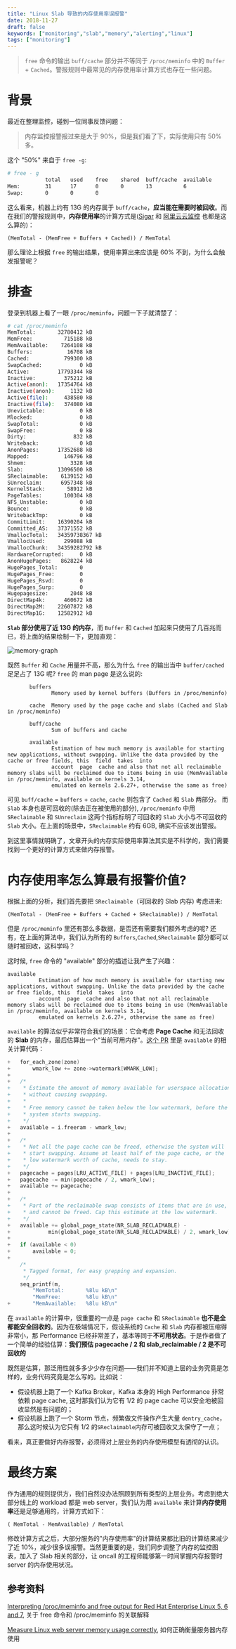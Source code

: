```yaml
---
title: "Linux Slab 导致的内存使用率误报警"
date: 2018-11-27
draft: false
keywords: ["monitoring","slab","memory","alerting","linux"]
tags: ["monitoring"]
---
```


> `free` 命令的输出 `buff/cache` 部分并不等同于 `/proc/meminfo` 中的 `Buffer` + `Cached`。警报规则中最常见的内存使用率计算方式也存在一些问题。

# 背景

最近在整理监控，碰到一位同事反馈问题：

> 内存监控报警报过来是大于 90%，但是我们看了下，实际使用只有 50% 多。

这个 "50%" 来自于 `free -g`:

```bash
# free - g
            total   used    free    shared  buff/cache  available
Mem:        31      17      0       0       13          6    
Swap:       0       0       0
```
这么看来，机器上约有 13G 的内存属于 `buff/cache`，**应当能在需要时被回收**。而在我们的警报规则中，**内存使用率**的计算方式是([Sigar](https://github.com/hyperic/sigar) 和 [阿里云云监控](https://help.aliyun.com/knowledge_detail/38842.html) 也都是这么算的)：

```
(MemTotal - (MemFree + Buffers + Cached)) / MemTotal
```

那么理论上根据 `free` 的输出结果，使用率算出来应该是 60% 不到，为什么会触发报警呢？

# 排查

登录到机器上看了一眼 `/proc/meminfo`，问题一下子就清楚了：

```bash
# cat /proc/meminfo
MemTotal:       32780412 kB
MemFree:          715188 kB
MemAvailable:    7264108 kB
Buffers:           16708 kB
Cached:           799300 kB
SwapCached:            0 kB
Active:         17793344 kB
Inactive:         375212 kB
Active(anon):   17354764 kB
Inactive(anon):     1132 kB
Active(file):     438580 kB
Inactive(file):   374080 kB
Unevictable:           0 kB
Mlocked:               0 kB
SwapTotal:             0 kB
SwapFree:              0 kB
Dirty:               832 kB
Writeback:             0 kB
AnonPages:      17352688 kB
Mapped:           146796 kB
Shmem:              3328 kB
Slab:           13096500 kB
SReclaimable:    6139152 kB
SUnreclaim:      6957348 kB
KernelStack:       58912 kB
PageTables:       100304 kB
NFS_Unstable:          0 kB
Bounce:                0 kB
WritebackTmp:          0 kB
CommitLimit:    16390204 kB
Committed_AS:   37371552 kB
VmallocTotal:   34359738367 kB
VmallocUsed:      299088 kB
VmallocChunk:   34359282792 kB
HardwareCorrupted:     0 kB
AnonHugePages:   8628224 kB
HugePages_Total:       0
HugePages_Free:        0
HugePages_Rsvd:        0
HugePages_Surp:        0
Hugepagesize:       2048 kB
DirectMap4k:      460672 kB
DirectMap2M:    22607872 kB
DirectMap1G:    12582912 kB
```
**`Slab` 部分使用了近 13G 的内存**，而 `Buffer` 和 `Cached` 加起来只使用了几百兆而已，将上面的结果绘制一下，更加直观：

![memory-graph](/img/memory/memory-graph.png)

既然 `Buffer` 和 `Cache` 用量并不高，那么为什么 `free` 的输出当中 `buffer/cached` 足足占了 13G 呢? `free` 的 man page 是这么说的:

```
       buffers
              Memory used by kernel buffers (Buffers in /proc/meminfo)
 
       cache  Memory used by the page cache and slabs (Cached and Slab in /proc/meminfo)
 
       buff/cache
              Sum of buffers and cache
 
       available
              Estimation of how much memory is available for starting new applications, without swapping. Unlike the data provided by the cache or free fields, this  field  takes  into
              account  page  cache and also that not all reclaimable memory slabs will be reclaimed due to items being in use (MemAvailable in /proc/meminfo, available on kernels 3.14,
              emulated on kernels 2.6.27+, otherwise the same as free)
```
可见 `buff/cache` = `buffers` + `cache`, `cache` 则包含了 `Cached` 和 `Slab` 两部分。 而`Slab` 本身也是可回收的(除去正在被使用的部分), `/proc/meminfo` 中用 `SReclaimable` 和 `SUnreclaim` 这两个指标标明了可回收的 `Slab` 大小与不可回收的 `Slab` 大小。在上面的场景中，`SReclaimable` 约有 6GB, 确实不应该发出警报。

到这里事情就明确了，文章开头的内存实际使用率算法其实是不科学的，我们需要找到一个更好的计算方式来做内存报警。

# 内存使用率怎么算最有报警价值?

根据上面的分析，我们首先要把 `SReclaimable`（可回收的 Slab 内存) 考虑进来:

```
(MemTotal - (MemFree + Buffers + Cached + SReclaimable)) / MemTotal
```

但是 `/proc/meminfo` 里还有那么多数据，是否还有需要我们额外考虑的呢? 还有，在上面的算法中，我们认为所有的 `Buffers`,`Cached`,`SReclaimable` 部分都可以随时被回收，这科学吗？

这时候, `free` 命令的 "available" 部分的描述让我产生了兴趣：

```
available
          Estimation of how much memory is available for starting new applications, without swapping. Unlike the data provided by the cache or free fields, this  field  takes  into
          account  page  cache and also that not all reclaimable memory slabs will be reclaimed due to items being in use (MemAvailable in /proc/meminfo, available on kernels 3.14,
          emulated on kernels 2.6.27+, otherwise the same as free)
```

`available` 的算法似乎非常符合我们的场景：它会考虑 **Page Cache** 和无法回收的 **Slab** 的内存，最后估算出一个"当前可用内存"。[这个 PR](https://git.kernel.org/pub/scm/linux/kernel/git/torvalds/linux.git/commit/?id=34e431b0ae398fc54ea69ff85ec700722c9da773) 里是 `available` 的相关计算代码：

```C
+   for_each_zone(zone)
+       wmark_low += zone->watermark[WMARK_LOW];
+
+   /*
+    * Estimate the amount of memory available for userspace allocations,
+    * without causing swapping.
+    *
+    * Free memory cannot be taken below the low watermark, before the
+    * system starts swapping.
+    */
+   available = i.freeram - wmark_low;
+
+   /*
+    * Not all the page cache can be freed, otherwise the system will
+    * start swapping. Assume at least half of the page cache, or the
+    * low watermark worth of cache, needs to stay.
+    */
+   pagecache = pages[LRU_ACTIVE_FILE] + pages[LRU_INACTIVE_FILE];
+   pagecache -= min(pagecache / 2, wmark_low);
+   available += pagecache;
+
+   /*
+    * Part of the reclaimable swap consists of items that are in use,
+    * and cannot be freed. Cap this estimate at the low watermark.
+    */
+   available += global_page_state(NR_SLAB_RECLAIMABLE) -
+            min(global_page_state(NR_SLAB_RECLAIMABLE) / 2, wmark_low);
+
+   if (available < 0)
+       available = 0;
+
    /*
     * Tagged format, for easy grepping and expansion.
     */
    seq_printf(m,
        "MemTotal:       %8lu kB\n"
        "MemFree:        %8lu kB\n"
+       "MemAvailable:   %8lu kB\n"
```
在 `available` 的计算中，很重要的一点是 `page cache` 和 `SReclaimable` **也不是全都能安全回收的**。因为在极端情况下，假设系统的 `Cache` 和 `Slab` 内存都被压缩得非常小，那 Performance 已经非常差了，基本等同于**不可用状态**。于是作者做了一个简单的经验估算：**我们预估 pagecache / 2 和 slab_reclaimable / 2 是不可回收的**

既然是估算，那泛用性就多多少少存在问题——我们并不知道上层的业务究竟是怎样的，业务代码究竟是怎么写的。比如说：

* 假设机器上跑了一个 Kafka Broker，Kafka 本身的 High Performance 非常依赖 page cache, 这时那我们认为它有 1/2 的 page cache 可以安全地被回收显然是有问题的；
* 假设机器上跑了一个 Storm 节点，频繁做文件操作产生大量 `dentry_cache`，那么这时候认为它只有 1/2 的`SReclaimable`内存可被回收又太保守了一点；

看来，真正要做好内存报警，必须得对上层业务的内存使用模型有透彻的认识。

# 最终方案

作为通用的规则提供方，我们自然没办法照顾到所有类型的上层业务。考虑到绝大部分线上的 workload 都是 web server，我们认为用 `available` 来计算**内存使用率**还是足够通用的，计算方式如下：
```
( MemTotal - MemAvailable) / MemTotal
```
修改计算方式之后，大部分服务的"内存使用率"的计算结果都比旧的计算结果减少了近 10%，减少很多误报警。当然更重要的是，我们同步调整了内存的监控图表，加入了 Slab 相关的部分，让 oncall 的工程师能够第一时间掌握内存报警时 server 的内存使用状况。

## 参考资料

[Interpreting /proc/meminfo and free output for Red Hat Enterprise Linux 5, 6 and 7](https://access.redhat.com/solutions/406773), 关于 free 命令和 /proc/meminfo 的关联解释

[Measure Linux web server memory usage correctly](https://haydenjames.io/measure-web-server-memory-usage-correctly/), 如何正确衡量服务器内存使用